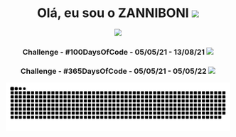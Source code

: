 <div align="center">
<h1>Olá, eu sou o <strong>ZANNIBONI</strong> <img src="https://media.giphy.com/media/hvRJCLFzcasrR4ia7z/giphy.gif" width="25px"> </h1>
<img  src="http://github-readme-streak-stats.herokuapp.com?user=zanniboni&theme=dracula&hide_border=true">
  <h3>Challenge - #100DaysOfCode - 05/05/21 - 13/08/21 <img src="https://media3.giphy.com/media/llQMjpdCwjdrVGzz1d/giphy.gif?cid=ecf05e47we1pvcnhli8m8654bio4cf0b2gf7oacvbnjht012&rid=giphy.gif&ct=s" width="25px"> </h3>
  <h3>Challenge - #365DaysOfCode - 05/05/21 - 05/05/22 <img src="https://media4.giphy.com/media/pf4xLNTrRFnYxJLYid/giphy.gif?cid=ecf05e47kv0v2xuo2qvu0duzfjsug6n7zph9f4yvhs3qv2zj&rid=giphy.gif&ct=s" width="25px"> </h3>

  
</div>

![Snake animation](https://github.com/zanniboni/zanniboni/blob/output/github-contribution-grid-snake.svg)
<br>
